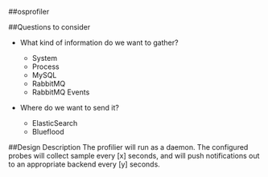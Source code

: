 ##osprofiler

##Questions to consider

* What kind of information do we want to gather?
    * System
    * Process
    * MySQL
    * RabbitMQ
    * RabbitMQ Events

* Where do we want to send it?
    * ElasticSearch
    * Blueflood

##Design Description
The profilier will run as a daemon. The configured probes will collect sample every [x] seconds, and will push notifications out to an appropriate backend every [y] seconds.

